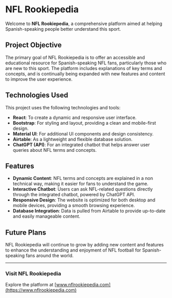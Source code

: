 # NFL Rookiepedia

Welcome to **NFL Rookiepedia**, a comprehensive platform aimed at helping Spanish-speaking people better understand this sport.

## Project Objective

The primary goal of NFL Rookiepedia is to offer an accessible and educational resource for Spanish-speaking NFL fans, particularly those who are new to this sport. The platform includes explanations of key terms and concepts, and is continually being expanded with new features and content to improve the user experience.

## Technologies Used

This project uses the following technologies and tools:

- **React**: To create a dynamic and responsive user interface.
- **Bootstrap**: For styling and layout, providing a clean and mobile-first design.
- **Material UI**: For additional UI components and design consistency.
- **Airtable**: As a lightweight and flexible database solution.
- **ChatGPT (API)**: For an integrated chatbot that helps answer user queries about NFL terms and concepts.

## Features

- **Dynamic Content**: NFL terms and concepts are explained in a non technical way, making it easier for fans to understand the game.
- **Interactive Chatbot**: Users can ask NFL-related questions directly through the integrated chatbot, powered by ChatGPT API.
- **Responsive Design**: The website is optimized for both desktop and mobile devices, providing a smooth browsing experience.
- **Database Integration**: Data is pulled from Airtable to provide up-to-date and easily manageable content.

## Future Plans

NFL Rookiepedia will continue to grow by adding new content and features to enhance the understanding and enjoyment of NFL football for Spanish-speaking fans around the world.

---

### Visit NFL Rookiepedia
Explore the platform at [www.nflrookiepedia.com](https://www.nflrookiepedia.com)
